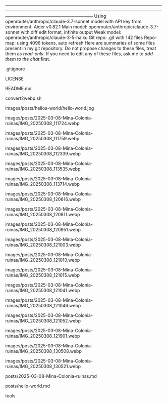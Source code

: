 ────────────────────────────────────────────────────────────────────────────────────────────────────────────────────────────────
Using openrouter/anthropic/claude-3.7-sonnet model with API key from environment.
Aider v0.82.1
Main model: openrouter/anthropic/claude-3.7-sonnet with diff edit format, infinite output
Weak model: openrouter/anthropic/claude-3-5-haiku
Git repo: .git with 142 files
Repo-map: using 4096 tokens, auto refresh
Here are summaries of some files present in my git repository.
Do not propose changes to these files, treat them as _read-only_.
If you need to edit any of these files, ask me to _add them to the chat_ first.

.gitignore

LICENSE

README.md

convert2webp.sh

images/posts/hellos-world/hello-world.jpg

images/posts/2025-03-08-Mina-Colonia-ruinas/IMG_20250308_111724.webp

images/posts/2025-03-08-Mina-Colonia-ruinas/IMG_20250308_111759.webp

images/posts/2025-03-08-Mina-Colonia-ruinas/IMG_20250308_112339.webp

images/posts/2025-03-08-Mina-Colonia-ruinas/IMG_20250308_113535.webp

images/posts/2025-03-08-Mina-Colonia-ruinas/IMG_20250308_113714.webp

images/posts/2025-03-08-Mina-Colonia-ruinas/IMG_20250308_120616.webp

images/posts/2025-03-08-Mina-Colonia-ruinas/IMG_20250308_120811.webp

images/posts/2025-03-08-Mina-Colonia-ruinas/IMG_20250308_120951.webp

images/posts/2025-03-08-Mina-Colonia-ruinas/IMG_20250308_121003.webp

images/posts/2025-03-08-Mina-Colonia-ruinas/IMG_20250308_121010.webp

images/posts/2025-03-08-Mina-Colonia-ruinas/IMG_20250308_121015.webp

images/posts/2025-03-08-Mina-Colonia-ruinas/IMG_20250308_121041.webp

images/posts/2025-03-08-Mina-Colonia-ruinas/IMG_20250308_121046.webp

images/posts/2025-03-08-Mina-Colonia-ruinas/IMG_20250308_121052.webp

images/posts/2025-03-08-Mina-Colonia-ruinas/IMG_20250308_121901.webp

images/posts/2025-03-08-Mina-Colonia-ruinas/IMG_20250308_130508.webp

images/posts/2025-03-08-Mina-Colonia-ruinas/IMG_20250308_130521.webp

posts/2025-03-08-Mina-Colonia-ruinas.md

posts/hello-world.md

tools
